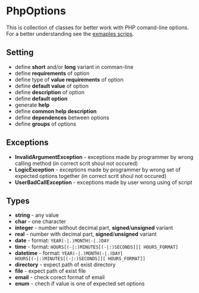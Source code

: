 PhpOptions
==========

This is collection of classes for better work with PHP comand-line options.
For a better understanding see the [exmaples scrips](./PhpOptions/tree/master/examples/).

Setting
-------

* define __short__ and/or __long__ variant in comman-line
* define __requirements__ of option
* define type of __value requirements__ of option
* define __default value__ of option
* define __description__ of option
* define __default option__
* generate __help__
* define __common help description__
* define __dependences__ between options
* define __groups__ of options

Exceptions
----------

* __InvalidArgumentException__ - exceptions made by programmer by wrong calling method (in correct scrit shoul not occured)
* __LogicException__ - exceptions made by programmer by wrong set of expected options together (in correct scrit shoul not occured)
* __UserBadCallException__ - exceptions made by user wrong using of script

Types
-----

* __string__ - any value
* __char__ - one character
* __integer__ - number without decimal part, __signed__/__unsigned__ variant
* __real__ - number with decimal part, __signed__/__unsigned__ variant
* __date__ - format: <code>YEAR(-|.)MONTH(-|.)DAY</code>
* __time__ - format: <code>HOURS[(-|:)MINUTES[(-|:)SECONDS]][ HOURS_FORMAT]</code>
* __datetime__ - format: <code>YEAR(-|.)MONTH(-|.)DAY[ HOURS[(-|:)MINUTES[(-|:)SECONDS]][ HOURS_FORMAT]]</code>
* __directory__ - expect path of exist directory
* __file__ - expect path of exist file
* __email__ - check corect format of email
* __enum__ - chech if value is one of expected set options
